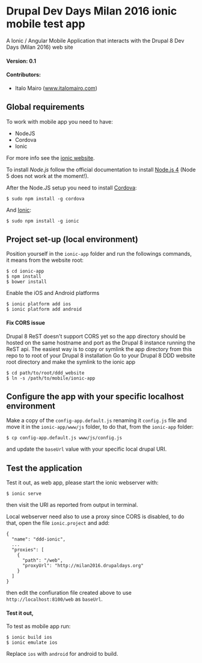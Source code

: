 # Drupal Dev Days Milan 2016 ionic mobile test app

A Ionic / Angular Mobile Application that interacts with the Drupal 8 Dev Days (Milan 2016) web site

#### Version: 0.1

#### Contributors:

 * Italo Mairo (www.italomairo.com)

## Global requirements

To work with mobile app you need to have:

 * NodeJS
 * Cordova
 * Ionic

For more info see the [ionic website](http://ionicframework.com/docs/guide/installation.html).

To install *Node.js* follow the official documentation to install [Node.js 4](https://nodejs.org/en/) (Node 5 does not work at the moment!).

After the Node.JS setup you need to install [Cordova](https://cordova.apache.org/):

    $ sudo npm install -g cordova

And [Ionic](http://ionicframework.com/):

    $ sudo npm install -g ionic

## Project set-up (local environment)

Position yourself in the `ionic-app` folder and run the followings commands, it means from the website root:

    $ cd ionic-app
    $ npm install
    $ bower install

Enable the iOS and Android platforms

    $ ionic platform add ios
    $ ionic platform add android

#### Fix CORS issue

Drupal 8 ReST doesn't support CORS yet so the app directory should be hosted on the same hostname and port as the Drupal 8 instance running the ReST api. The easiest way is to copy or symlink the app directory from this repo to to root of your Drupal 8 installation
Go to your Drupal 8 DDD website root directory and make the symlink to the ionic app

    $ cd path/to/root/ddd_website
    $ ln -s /path/to/mobile/ionic-app

## Configure the app with your specific localhost environment

Make a copy of the `config-app.default.js` renaming it `config.js` file and move it in the `ionic-app/www/js` folder, to do that, from the `ionic-app` folder:

    $ cp config-app.default.js www/js/config.js

and update the `baseUrl` value with your specific local drupal URI.

## Test the application

Test it out, as web app, please start the ionic webserver with:

    $ ionic serve

then visit the URI as reported from output in terminal.

Local webserver need also to use a proxy since CORS is disabled, to do that, open the file `ionic.project` and add:

    {
      "name": "ddd-ionic",
      ...
      "proxies": [
        {
          "path": "/web",
          "proxyUrl": "http://milan2016.drupaldays.org"
        }
      ]
    }

then edit the confiuration file created above to use `http://localhost:8100/web` as `baseUrl`.


#### Test it out,

To test as mobile app run:

    $ ionic build ios
    $ ionic emulate ios

Replace `ios` with `android` for android to build.
